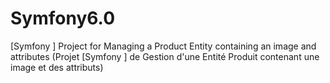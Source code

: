# Symfony6.0
[Symfony ] Project for Managing a Product Entity containing an image and attributes (Projet [Symfony ] de Gestion d'une Entité Produit contenant une image et des attributs)

